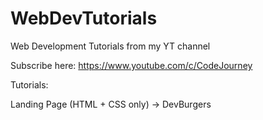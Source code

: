 # WebDevTutorials
Web Development Tutorials from my YT channel

Subscribe here: https://www.youtube.com/c/CodeJourney

Tutorials:

Landing Page (HTML + CSS only) -> DevBurgers
